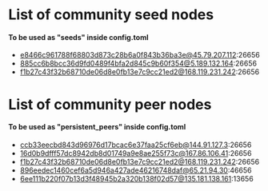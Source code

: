 # List of community seed nodes
#### To be used as "seeds" inside config.toml
- e8466c961788f68803d873c28b6a0f843b36ba3e@45.79.207.112:26656
- 885cc6b8bcc36d9fd0489f4bfa2d845c9b60f354@5.189.132.164:26656
- f1b27c43f32b68710de06d8e0fb13e7c9cc21ed2@168.119.231.242:26656


# List of community peer nodes
#### To be used as "persistent_peers" inside config.toml
- ccb33eecbd843d96976d17bcac6e37faa25cf6eb@144.91.127.3:26656
- 16d0b9dfff57dc8942db8d01749a9e8ae255f73c@167.86.106.41:26656
- f1b27c43f32b68710de06d8e0fb13e7c9cc21ed2@168.119.231.242:26656
- 896eedec1460cef6a5d946a427ade46216748daf@65.21.94.30:46656
- 6ee111b220f07b13d3f48945b2a320b138f02d57@135.181.138.161:13656
